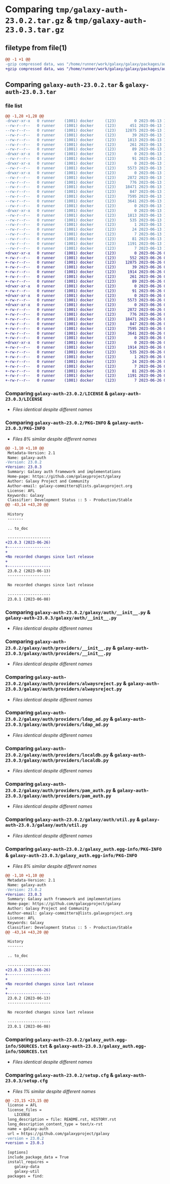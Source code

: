 # Comparing `tmp/galaxy-auth-23.0.2.tar.gz` & `tmp/galaxy-auth-23.0.3.tar.gz`

## filetype from file(1)

```diff
@@ -1 +1 @@
-gzip compressed data, was "/home/runner/work/galaxy/galaxy/packages/auth/dist/.tmp-sk1a3oyi/galaxy-auth-23.0.2.tar", last modified: Tue Jun 13 17:10:48 2023, max compression
+gzip compressed data, was "/home/runner/work/galaxy/galaxy/packages/auth/dist/.tmp-ej9t4mbd/galaxy-auth-23.0.3.tar", last modified: Mon Jun 26 09:54:23 2023, max compression
```

## Comparing `galaxy-auth-23.0.2.tar` & `galaxy-auth-23.0.3.tar`

### file list

```diff
@@ -1,28 +1,28 @@
-drwxr-xr-x   0 runner    (1001) docker     (123)        0 2023-06-13 17:10:48.000000 galaxy-auth-23.0.2/
--rw-r--r--   0 runner    (1001) docker     (123)      451 2023-06-13 17:04:37.000000 galaxy-auth-23.0.2/HISTORY.rst
--rw-r--r--   0 runner    (1001) docker     (123)    12875 2023-06-13 17:04:36.000000 galaxy-auth-23.0.2/LICENSE
--rw-r--r--   0 runner    (1001) docker     (123)       39 2023-06-13 17:04:37.000000 galaxy-auth-23.0.2/MANIFEST.in
--rw-r--r--   0 runner    (1001) docker     (123)     1813 2023-06-13 17:10:48.000000 galaxy-auth-23.0.2/PKG-INFO
--rw-r--r--   0 runner    (1001) docker     (123)      261 2023-06-13 17:04:37.000000 galaxy-auth-23.0.2/README.rst
--rw-r--r--   0 runner    (1001) docker     (123)       89 2023-06-13 17:04:37.000000 galaxy-auth-23.0.2/dev-requirements.txt
-drwxr-xr-x   0 runner    (1001) docker     (123)        0 2023-06-13 17:10:48.000000 galaxy-auth-23.0.2/galaxy/
--rw-r--r--   0 runner    (1001) docker     (123)       91 2023-06-13 17:04:37.000000 galaxy-auth-23.0.2/galaxy/__init__.py
-drwxr-xr-x   0 runner    (1001) docker     (123)        0 2023-06-13 17:10:48.000000 galaxy-auth-23.0.2/galaxy/auth/
--rw-r--r--   0 runner    (1001) docker     (123)     5573 2023-06-13 17:04:37.000000 galaxy-auth-23.0.2/galaxy/auth/__init__.py
-drwxr-xr-x   0 runner    (1001) docker     (123)        0 2023-06-13 17:10:48.000000 galaxy-auth-23.0.2/galaxy/auth/providers/
--rw-r--r--   0 runner    (1001) docker     (123)     2872 2023-06-13 17:04:37.000000 galaxy-auth-23.0.2/galaxy/auth/providers/__init__.py
--rw-r--r--   0 runner    (1001) docker     (123)      776 2023-06-13 17:04:37.000000 galaxy-auth-23.0.2/galaxy/auth/providers/alwaysreject.py
--rw-r--r--   0 runner    (1001) docker     (123)    18471 2023-06-13 17:04:37.000000 galaxy-auth-23.0.2/galaxy/auth/providers/ldap_ad.py
--rw-r--r--   0 runner    (1001) docker     (123)      847 2023-06-13 17:04:37.000000 galaxy-auth-23.0.2/galaxy/auth/providers/localdb.py
--rw-r--r--   0 runner    (1001) docker     (123)     7595 2023-06-13 17:04:37.000000 galaxy-auth-23.0.2/galaxy/auth/providers/pam_auth.py
--rw-r--r--   0 runner    (1001) docker     (123)     3641 2023-06-13 17:04:37.000000 galaxy-auth-23.0.2/galaxy/auth/util.py
--rw-r--r--   0 runner    (1001) docker     (123)        0 2023-06-13 17:04:37.000000 galaxy-auth-23.0.2/galaxy/py.typed
-drwxr-xr-x   0 runner    (1001) docker     (123)        0 2023-06-13 17:10:48.000000 galaxy-auth-23.0.2/galaxy_auth.egg-info/
--rw-r--r--   0 runner    (1001) docker     (123)     1813 2023-06-13 17:10:48.000000 galaxy-auth-23.0.2/galaxy_auth.egg-info/PKG-INFO
--rw-r--r--   0 runner    (1001) docker     (123)      535 2023-06-13 17:10:48.000000 galaxy-auth-23.0.2/galaxy_auth.egg-info/SOURCES.txt
--rw-r--r--   0 runner    (1001) docker     (123)        1 2023-06-13 17:10:48.000000 galaxy-auth-23.0.2/galaxy_auth.egg-info/dependency_links.txt
--rw-r--r--   0 runner    (1001) docker     (123)       24 2023-06-13 17:10:48.000000 galaxy-auth-23.0.2/galaxy_auth.egg-info/requires.txt
--rw-r--r--   0 runner    (1001) docker     (123)        7 2023-06-13 17:10:48.000000 galaxy-auth-23.0.2/galaxy_auth.egg-info/top_level.txt
--rw-r--r--   0 runner    (1001) docker     (123)       81 2023-06-13 17:04:37.000000 galaxy-auth-23.0.2/pyproject.toml
--rw-r--r--   0 runner    (1001) docker     (123)     1191 2023-06-13 17:10:48.000000 galaxy-auth-23.0.2/setup.cfg
--rw-r--r--   0 runner    (1001) docker     (123)        7 2023-06-13 17:04:37.000000 galaxy-auth-23.0.2/test-requirements.txt
+drwxr-xr-x   0 runner    (1001) docker     (123)        0 2023-06-26 09:54:23.000000 galaxy-auth-23.0.3/
+-rw-r--r--   0 runner    (1001) docker     (123)      552 2023-06-26 09:48:33.000000 galaxy-auth-23.0.3/HISTORY.rst
+-rw-r--r--   0 runner    (1001) docker     (123)    12875 2023-06-26 09:48:32.000000 galaxy-auth-23.0.3/LICENSE
+-rw-r--r--   0 runner    (1001) docker     (123)       39 2023-06-26 09:48:33.000000 galaxy-auth-23.0.3/MANIFEST.in
+-rw-r--r--   0 runner    (1001) docker     (123)     1914 2023-06-26 09:54:23.000000 galaxy-auth-23.0.3/PKG-INFO
+-rw-r--r--   0 runner    (1001) docker     (123)      261 2023-06-26 09:48:33.000000 galaxy-auth-23.0.3/README.rst
+-rw-r--r--   0 runner    (1001) docker     (123)       89 2023-06-26 09:48:33.000000 galaxy-auth-23.0.3/dev-requirements.txt
+drwxr-xr-x   0 runner    (1001) docker     (123)        0 2023-06-26 09:54:23.000000 galaxy-auth-23.0.3/galaxy/
+-rw-r--r--   0 runner    (1001) docker     (123)       91 2023-06-26 09:48:33.000000 galaxy-auth-23.0.3/galaxy/__init__.py
+drwxr-xr-x   0 runner    (1001) docker     (123)        0 2023-06-26 09:54:23.000000 galaxy-auth-23.0.3/galaxy/auth/
+-rw-r--r--   0 runner    (1001) docker     (123)     5573 2023-06-26 09:48:33.000000 galaxy-auth-23.0.3/galaxy/auth/__init__.py
+drwxr-xr-x   0 runner    (1001) docker     (123)        0 2023-06-26 09:54:23.000000 galaxy-auth-23.0.3/galaxy/auth/providers/
+-rw-r--r--   0 runner    (1001) docker     (123)     2872 2023-06-26 09:48:33.000000 galaxy-auth-23.0.3/galaxy/auth/providers/__init__.py
+-rw-r--r--   0 runner    (1001) docker     (123)      776 2023-06-26 09:48:33.000000 galaxy-auth-23.0.3/galaxy/auth/providers/alwaysreject.py
+-rw-r--r--   0 runner    (1001) docker     (123)    18471 2023-06-26 09:48:33.000000 galaxy-auth-23.0.3/galaxy/auth/providers/ldap_ad.py
+-rw-r--r--   0 runner    (1001) docker     (123)      847 2023-06-26 09:48:33.000000 galaxy-auth-23.0.3/galaxy/auth/providers/localdb.py
+-rw-r--r--   0 runner    (1001) docker     (123)     7595 2023-06-26 09:48:33.000000 galaxy-auth-23.0.3/galaxy/auth/providers/pam_auth.py
+-rw-r--r--   0 runner    (1001) docker     (123)     3641 2023-06-26 09:48:33.000000 galaxy-auth-23.0.3/galaxy/auth/util.py
+-rw-r--r--   0 runner    (1001) docker     (123)        0 2023-06-26 09:48:33.000000 galaxy-auth-23.0.3/galaxy/py.typed
+drwxr-xr-x   0 runner    (1001) docker     (123)        0 2023-06-26 09:54:23.000000 galaxy-auth-23.0.3/galaxy_auth.egg-info/
+-rw-r--r--   0 runner    (1001) docker     (123)     1914 2023-06-26 09:54:23.000000 galaxy-auth-23.0.3/galaxy_auth.egg-info/PKG-INFO
+-rw-r--r--   0 runner    (1001) docker     (123)      535 2023-06-26 09:54:23.000000 galaxy-auth-23.0.3/galaxy_auth.egg-info/SOURCES.txt
+-rw-r--r--   0 runner    (1001) docker     (123)        1 2023-06-26 09:54:23.000000 galaxy-auth-23.0.3/galaxy_auth.egg-info/dependency_links.txt
+-rw-r--r--   0 runner    (1001) docker     (123)       24 2023-06-26 09:54:23.000000 galaxy-auth-23.0.3/galaxy_auth.egg-info/requires.txt
+-rw-r--r--   0 runner    (1001) docker     (123)        7 2023-06-26 09:54:23.000000 galaxy-auth-23.0.3/galaxy_auth.egg-info/top_level.txt
+-rw-r--r--   0 runner    (1001) docker     (123)       81 2023-06-26 09:48:33.000000 galaxy-auth-23.0.3/pyproject.toml
+-rw-r--r--   0 runner    (1001) docker     (123)     1191 2023-06-26 09:54:23.000000 galaxy-auth-23.0.3/setup.cfg
+-rw-r--r--   0 runner    (1001) docker     (123)        7 2023-06-26 09:48:33.000000 galaxy-auth-23.0.3/test-requirements.txt
```

### Comparing `galaxy-auth-23.0.2/LICENSE` & `galaxy-auth-23.0.3/LICENSE`

 * *Files identical despite different names*

### Comparing `galaxy-auth-23.0.2/PKG-INFO` & `galaxy-auth-23.0.3/PKG-INFO`

 * *Files 8% similar despite different names*

```diff
@@ -1,10 +1,10 @@
 Metadata-Version: 2.1
 Name: galaxy-auth
-Version: 23.0.2
+Version: 23.0.3
 Summary: Galaxy auth framework and implementations
 Home-page: https://github.com/galaxyproject/galaxy
 Author: Galaxy Project and Community
 Author-email: galaxy-committers@lists.galaxyproject.org
 License: AFL
 Keywords: Galaxy
 Classifier: Development Status :: 5 - Production/Stable
@@ -43,14 +43,20 @@
 
 History
 -------
 
 .. to_doc
 
 -------------------
+23.0.3 (2023-06-26)
+-------------------
+
+No recorded changes since last release
+
+-------------------
 23.0.2 (2023-06-13)
 -------------------
 
 No recorded changes since last release
 
 -------------------
 23.0.1 (2023-06-08)
```

### Comparing `galaxy-auth-23.0.2/galaxy/auth/__init__.py` & `galaxy-auth-23.0.3/galaxy/auth/__init__.py`

 * *Files identical despite different names*

### Comparing `galaxy-auth-23.0.2/galaxy/auth/providers/__init__.py` & `galaxy-auth-23.0.3/galaxy/auth/providers/__init__.py`

 * *Files identical despite different names*

### Comparing `galaxy-auth-23.0.2/galaxy/auth/providers/alwaysreject.py` & `galaxy-auth-23.0.3/galaxy/auth/providers/alwaysreject.py`

 * *Files identical despite different names*

### Comparing `galaxy-auth-23.0.2/galaxy/auth/providers/ldap_ad.py` & `galaxy-auth-23.0.3/galaxy/auth/providers/ldap_ad.py`

 * *Files identical despite different names*

### Comparing `galaxy-auth-23.0.2/galaxy/auth/providers/localdb.py` & `galaxy-auth-23.0.3/galaxy/auth/providers/localdb.py`

 * *Files identical despite different names*

### Comparing `galaxy-auth-23.0.2/galaxy/auth/providers/pam_auth.py` & `galaxy-auth-23.0.3/galaxy/auth/providers/pam_auth.py`

 * *Files identical despite different names*

### Comparing `galaxy-auth-23.0.2/galaxy/auth/util.py` & `galaxy-auth-23.0.3/galaxy/auth/util.py`

 * *Files identical despite different names*

### Comparing `galaxy-auth-23.0.2/galaxy_auth.egg-info/PKG-INFO` & `galaxy-auth-23.0.3/galaxy_auth.egg-info/PKG-INFO`

 * *Files 8% similar despite different names*

```diff
@@ -1,10 +1,10 @@
 Metadata-Version: 2.1
 Name: galaxy-auth
-Version: 23.0.2
+Version: 23.0.3
 Summary: Galaxy auth framework and implementations
 Home-page: https://github.com/galaxyproject/galaxy
 Author: Galaxy Project and Community
 Author-email: galaxy-committers@lists.galaxyproject.org
 License: AFL
 Keywords: Galaxy
 Classifier: Development Status :: 5 - Production/Stable
@@ -43,14 +43,20 @@
 
 History
 -------
 
 .. to_doc
 
 -------------------
+23.0.3 (2023-06-26)
+-------------------
+
+No recorded changes since last release
+
+-------------------
 23.0.2 (2023-06-13)
 -------------------
 
 No recorded changes since last release
 
 -------------------
 23.0.1 (2023-06-08)
```

### Comparing `galaxy-auth-23.0.2/galaxy_auth.egg-info/SOURCES.txt` & `galaxy-auth-23.0.3/galaxy_auth.egg-info/SOURCES.txt`

 * *Files identical despite different names*

### Comparing `galaxy-auth-23.0.2/setup.cfg` & `galaxy-auth-23.0.3/setup.cfg`

 * *Files 1% similar despite different names*

```diff
@@ -23,15 +23,15 @@
 license = AFL
 license_files = 
 	LICENSE
 long_description = file: README.rst, HISTORY.rst
 long_description_content_type = text/x-rst
 name = galaxy-auth
 url = https://github.com/galaxyproject/galaxy
-version = 23.0.2
+version = 23.0.3
 
 [options]
 include_package_data = True
 install_requires = 
 	galaxy-data
 	galaxy-util
 packages = find:
```

